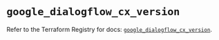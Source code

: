 # `google_dialogflow_cx_version`

Refer to the Terraform Registry for docs: [`google_dialogflow_cx_version`](https://registry.terraform.io/providers/hashicorp/google/6.29.0/docs/resources/dialogflow_cx_version).
